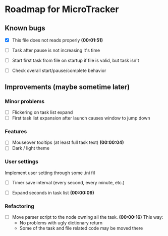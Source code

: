 # Roadmap for MicroTracker


## Known bugs
- [x] This file does not reads properly **(00:01:51)**
- [ ] Task after pause is not increasing it's time
- [ ] Start first task from file on startup if file is valid, but task isn't
- [ ] Check overall start/pause/complete behavior


## Improvements (maybe sometime later)

### Minor problems
- [ ] Flickering on task list expand
- [ ] First task list expansion after launch causes window to jump down

### Features
- [ ] Mouseover tooltips (at least full task text) **(00:00:04)**
- [ ] Dark / light theme

### User settings
Implement user setting through some .ini fil
- [ ] Timer save interval (every second, every minute, etc.)
- [ ] Expand seconds in task list **(00:00:09)**


### Refactoring
- [ ] Move parser script to the node owning all the task.  **(00:00:16)**
This way:
    - No problems with ugly dictionary return
    - Some of the task and file related code may be moved there